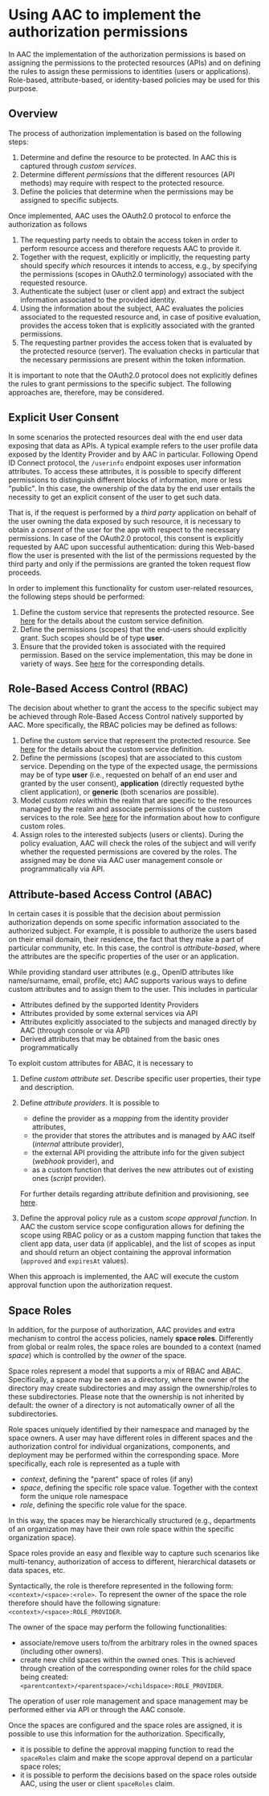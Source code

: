 # Using AAC to implement the authorization permissions

In AAC the implementation of the authorization permissions is based on assigning the permissions to the protected resources (APIs) and on defining the rules to assign these permissions to identities (users or applications). Role-based, attribute-based, or identity-based policies may be used for this purpose.

## Overview

The process of authorization implementation is based on the following steps:

1. Determine and define the resource to be protected. In AAC this is captured through *custom services*.
2. Determine different *permissions* that the different resources (API methods) may require with respect to the protected resource.
3. Define the policies that determine when the permissions may be assigned to specific subjects.

Once implemented, AAC uses the OAuth2.0 protocol to enforce the authorization as follows

1. The requesting party needs to obtain the access token in order to perform resource access and therefore requests AAC to provide it. 
2. Together with the request, explicitly or implicitly, the requesting party should specify *which* resources it intends to access, e.g., by specifying the permissions (scopes in OAuth2.0 terminology) associated with the requested resource.
3. Authenticate the subject (user or client app) and extract the subject information associated to the provided identity.  
4. Using the information about the subject, AAC evaluates the policies associated to the requested resource and, in case of positive evaluation, provides the access token that is explicitly associated with the granted permissions.
5. The requesting partner provides the access token that is evaluated by the protected resource (server). The evaluation checks in particular that the necessary permissions are present within the token information. 

It is important to note that the OAuth2.0 protocol does not explicitly defines the rules to grant permissions to the specific subject. The following approaches are, therefore, may be considered.

## Explicit User Consent

In some scenarios the protected resources deal with the end user data exposing that data as APIs. A typical example refers to the user profile data exposed by the Identity Provider and by AAC in particular. Following Opend ID Connect protocol, the ``/userinfo`` endpoint exposes user information attributes. To access these attributes, it is possible to specify different permissions to distinguish different blocks of information, more or less "public". In this case, the ownership of the data by the end user entails the necessity to get an explicit consent of the user to get such data.

That is, if the request is performed by a *third party* application on behalf of the user owning the data exposed by such resource, it is necessary to obtain a *consent* of the user for the app with respect to the necessary permissions. In case of the OAuth2.0 protocol, this consent is explicitly requested by AAC upon successful authentication: during this Web-based flow the user is presented with the list of the permissions requested by the third party and only if the permissions are granted the token request flow proceeds.

In order to implement this functionality for custom user-related resources, the following steps should be performed:

1. Define the custom service that represents the protected resource. See [here](../02-quick-start/01-base/04-custom-service.md) for the details about the custom service definition.
2. Define the permissions (scopes) that the end-users should explicitly grant. Such scopes should be of type **user**.
3. Ensure that the provided token is associated with the required permission. Based on the service implementation, this may be done in variety of ways. See [here](./06-call-your-api-user.md) for the corresponding details.

## Role-Based Access Control (RBAC)

The decision about whether to grant the access to the specific subject may be achieved through Role-Based Access Control natively supported by AAC. More specifically, the RBAC policies may be defined as follows:

1. Define the custom service that represent the protected resource. See [here](../02-quick-start/01-base/04-custom-service.md) for the details about the custom service definition.
2. Define the permissions (scopes) that are associated to this custom service. Depending on the type of the expected usage, the permissions may be of type **user** (i.e., requested on behalf of an end user and granted by the user consent), **application** (directly requested bythe client application), or **generic** (both scenarios are possible).
3. Model *custom roles* within the realm that are specific to the resources managed by the realm and associate permissions of the custom services to the role. See [here](../02-quick-stark/02-advanced/03-roles.md) for the information about how to configure custom roles. 
4. Assign roles to the interested subjects (users or clients). During the policy evaluation, AAC will check the roles of the subject and will verify whether the requested permissions are covered by the roles. The assigned may be done via AAC user management console or programmatically via API.


## Attribute-based Access Control (ABAC)

In certain cases it is possible that the decision about permission authorization depends on some specific information associated to the authorized subject. For example, it is possible to authorize the users based on their email domain, their residence, the fact that they make a part of particular community, etc. In this case, the control is *attribute-based*, where the attributes are the specific properties of the user or an application. 

While providing standard user attributes (e.g., OpenID attributes like name/surname, email, profile, etc) AAC supports various ways to define custom attributes and to assign them to the user. This includes in particular

* Attributes defined by the supported Identity Providers
* Attributes provided by some external services via API
* Attributes explicitly associated to the subjects and managed directly by AAC (through console or via API)
* Derived attributes that may be obtained from the basic ones programmatically

To exploit custom attributes for ABAC, it is necessary to 

1. Define *custom attribute set*. Describe specific user properties, their type and description.
2. Define *attribute providers*. It is possible to 
   
     * define the provider as a *mapping* from the identity provider attributes, 
     * the provider that stores the attributes and is managed by AAC itself (*internal* attribute provider), 
     * the external API providing the attribute info for the given subject (*webhook* provider), and 
     * as a custom function that derives the new attributes out of existing ones (*script* provider). 

   For further details regarding attribute definition and provisioning, see [here](../02-quick-start/02-advanced/02-attributes.md).

3. Define the approval policy rule as a custom *scope approval function*. In AAC the custom service scope configuration allows for defining the scope using RBAC policy or as a custom mapping function that takes the client app data, user data (if applicable), and the list of scopes as input and should return an object containing the approval information (``approved`` and ``expiresAt`` values).

When this approach is implemented, the AAC will execute the custom approval function upon the authorization request.

## Space Roles

In addition, for the purpose of authorization, AAC provides and extra mechanism to control the access policies, namely **space roles**. Differently from global or realm roles, the space roles are bounded to a context (named *space*) which is controlled by
the *owner* of the space. 

Space roles represent a model that supports a mix of RBAC and ABAC. Specifically, a space may be seen as a directory, where the owner of the directory may create subdirectories and may assign the ownership/roles to these subdirectories. Please note that the ownership is not inherited by default: the owner of a directory is not automatically owner of all the subdirectories. 


Role spaces uniquely identified by their namespace and managed by the space owners. A user may have different roles in different spaces and the authorization control for individual organizations, components, and deployment may be performed within the corresponding space. More specifically, each role is represented as a tuple with

* *context*, defining the "parent" space of roles (if any)
* *space*, defining the specific role space value. Together with the context form the unique role namespace
* *role*, defining the specific role value for the space.

In this way, the spaces may be hierarchically structured (e.g., departments of an organization may have their own role space within the specific organization space).

Space roles provide an easy and flexible way to capture such scenarios like multi-tenancy, authorization of access to different, hierarchical datasets or data spaces, etc.

Syntactically, the role is therefore represented in the following form: ``<context>/<space>:<role>``. To represent the owner of the space the role therefore should have the following signature: ``<context>/<space>:ROLE_PROVIDER``.

The owner of the space may perform the following functionalities:

  * associate/remove users to/from the arbitrary roles in the owned spaces (including other owners).
  * create new child spaces within the owned ones. This is achieved through creation of the corresponding owner roles for the child space being created: ``<parentcontext>/<parentspace>/<childspace>:ROLE_PROVIDER``.

The operation of user role management and space management may be performed either via API or through the AAC console.

Once the spaces are configured and the space roles are assigned, it is possible to use this information for the authorization. Specifically,

* it is possible to define the approval mapping function to read the ``spaceRoles`` claim and make the scope approval depend on a particular space roles;
* it is possible to perform the decisions based on the space roles outside AAC, using the user or client ``spaceRoles`` claim.

 
